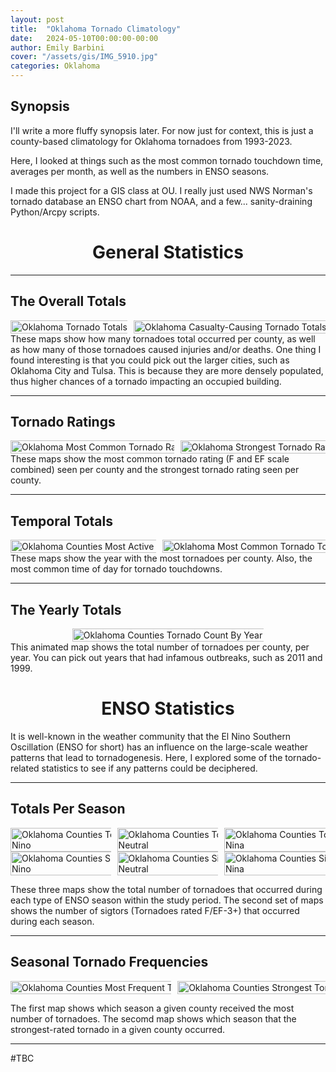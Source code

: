 ```yaml
---
layout: post
title:  "Oklahoma Tornado Climatology"
date:   2024-05-10T00:00:00-00:00
author: Emily Barbini
cover: "/assets/gis/IMG_5910.jpg"
categories: Oklahoma
---
```


<h2>Synopsis</h2>
I'll write a more fluffy synopsis later. For now just for context, this is just a county-based climatology for Oklahoma tornadoes from 1993-2023.

Here, I looked at things such as the most common tornado touchdown time, averages per month, as well as the numbers in ENSO seasons. 

I made this project for a GIS class at OU. I really just used NWS Norman's tornado database an ENSO chart from NOAA, and a few... sanity-draining Python/Arcpy scripts.

<div style="text-align: center;">
	<h1>General Statistics</h1>
</div>

<hr>

<h2>The Overall Totals</h2>
<div style="display: flex; gap: 10px; justify-content: center; align-items: center;">
  <a href="{{ site.baseurl }}/maps/serious/ou2_a.jpg" data-lightbox="tor-map" data-title="Oklahoma Tornado Totals">
    <img 
      src="{{ site.baseurl }}/maps/serious/ou2_a.jpg" 
      alt="Oklahoma Tornado Totals" 
      title="Oklahoma Counties Tornado Totals 1993-2023" 
      style="width: auto; height:220%;">
  </a>
  <a href="{{ site.baseurl }}/maps/serious/ou2_b.jpg" data-lightbox="tor-map" data-title="Oklahoma Casualty-Causing Tornado Totals">
    <img 
      src="{{ site.baseurl }}/maps/serious/ou2_b.jpg" 
      alt="Oklahoma Casualty-Causing Tornado Totals" 
      title="Oklahoma Counties Casualty-Causing Tornado Totals 1993-2023" 
      style="width: auto; height:220%;">
  </a>
</div>
These maps show how many tornadoes total occurred per county, as well as how many of those tornadoes caused injuries and/or deaths. One thing I found interesting is that you could pick out the larger cities, such as Oklahoma City and Tulsa. This is because they are more densely populated, thus higher chances of a tornado impacting an occupied building.

<hr>

<h2>Tornado Ratings</h2>
<div style="display: flex; gap: 10px; justify-content: center; align-items: center;">
  <a href="{{ site.baseurl }}/maps/serious/ou2_e.jpg" data-lightbox="tor-map" data-title="Oklahoma Most Common Tornado Rating">
    <img 
      src="{{ site.baseurl }}/maps/serious/ou2_e.jpg" 
      alt="Oklahoma Most Common Tornado Rating" 
      title="Oklahoma Most Common Tornado Rating 1993-2023" 
      style="width: auto; height:220%;">
  </a>
  <a href="{{ site.baseurl }}/maps/serious/ou2_f.jpg" data-lightbox="tor-map" data-title="Oklahoma Strongest Tornado Rating">
    <img 
      src="{{ site.baseurl }}/maps/serious/ou2_f.jpg" 
      alt="Oklahoma Strongest Tornado Rating" 
      title="Oklahoma Counties Strongest Tornado Rating 1993-2023" 
      style="width: auto; height:220%;">
  </a>
</div>
These maps show the most common tornado rating (F and EF scale combined) seen per county and the strongest tornado rating seen per county.

<hr>

<h2>Temporal Totals</h2>
<div style="display: flex; gap: 10px; justify-content: center; align-items: center;">
  <a href="{{ site.baseurl }}/maps/serious/ou2_c.jpg" data-lightbox="tor-map" data-title="Most Active Tornado Year">
    <img 
      src="{{ site.baseurl }}/maps/serious/ou2_c.jpg" 
      alt="Oklahoma Counties Most Active Tornado Year" 
      title="Oklahoma Counties Most Active Tornado Year 1993-2023" 
      style="width: auto; height:220%;">
  </a>
  <a href="{{ site.baseurl }}/maps/serious/ou2_d.jpg" data-lightbox="tor-map" data-title="Oklahoma Most Common Tornado Touchdown Time">
    <img 
      src="{{ site.baseurl }}/maps/serious/ou2_d.jpg" 
      alt="Oklahoma Most Common Tornado Touchdown Time" 
      title="Oklahoma Most Common Tornado Touchdown Time 1993-2023" 
      style="width: auto; height:220%;">
  </a>
</div>
These maps show the year with the most tornadoes per county. Also, the most common time of day for tornado touchdowns. 

<hr>

<h2>The Yearly Totals</h2>
<div style="display: flex; gap: 10px; justify-content: center; align-items: center;">
  <a href="{{ site.baseurl }}/maps/serious/ou2_g.gif" data-lightbox="tor-map" data-title="Yearly Tornado Counts">
    <img 
      src="{{ site.baseurl }}/maps/serious/ou2_g.gif" 
      alt="Oklahoma Counties Tornado Count By Year" 
      title="Oklahoma Counties Tornado Totals by Year 1993-2023" 
      style="width: auto; height:220%;">
  </a>
</div>
This animated map shows the total number of tornadoes per county, per year. You can pick out years that had infamous outbreaks, such as 2011 and 1999.


<div style="text-align: center;">
	<h1>ENSO Statistics</h1>
</div>
It is well-known in the weather community that the El Nino Southern Oscillation (ENSO for short) has an influence on the large-scale weather patterns that lead to tornadogenesis. Here, I explored some of the tornado-related statistics to see if any patterns could be deciphered.

<hr>

<h2>Totals Per Season</h2>
<div style="display: flex; gap: 10px; justify-content: center; align-items: center;">
  <a href="{{ site.baseurl }}/maps/serious/ou2_h.jpg" data-lightbox="tor-map" data-title="Oklahoma Counties Tornado Totals 1993-2023 El Nino">
    <img 
      src="{{ site.baseurl }}/maps/serious/ou2_h.jpg" 
      alt="Oklahoma Counties Tornado Totals 1993-2023 El Nino" 
      title="Oklahoma Counties Tornado Totals 1993-2023 El Nino" 
      style="width: auto; height:220%;">
  </a>
  <a href="{{ site.baseurl }}/maps/serious/ou2_i.jpg" data-lightbox="tor-map" data-title="Oklahoma Counties Tornado Totals 1993-2023 Neutral">
    <img 
      src="{{ site.baseurl }}/maps/serious/ou2_i.jpg" 
      alt="Oklahoma Counties Tornado Totals 1993-2023 Neutral" 
      title="Oklahoma Counties Tornado Totals 1993-2023 Neutral" 
      style="width: auto; height:220%;">
  </a>
  <a href="{{ site.baseurl }}/maps/serious/ou2_j.jpg" data-lightbox="tor-map" data-title="Oklahoma Counties Tornado Totals 1993-2023 La Nina">
    <img 
      src="{{ site.baseurl }}/maps/serious/ou2_j.jpg" 
      alt="Oklahoma Counties Tornado Totals 1993-2023 La Nina" 
      title="Oklahoma Counties Tornado Totals 1993-2023 La Nina" 
      style="width: auto; height:220%;">
  </a>
</div>


<div style="display: flex; gap: 10px; justify-content: center; align-items: center;">
  <a href="{{ site.baseurl }}/maps/serious/ou2_k.jpg" data-lightbox="tor-map" data-title="Oklahoma Counties Sigtor Totals 1993-2023 El Nino">
    <img 
      src="{{ site.baseurl }}/maps/serious/ou2_k.jpg" 
      alt="Oklahoma Counties Sigtor Totals 1993-2023 El Nino" 
      title="Oklahoma Counties Sigtor Totals 1993-2023 El Nino" 
      style="width: auto; height:220%;">
  </a>
  <a href="{{ site.baseurl }}/maps/serious/ou2_l.jpg" data-lightbox="tor-map" data-title="Oklahoma Counties Sigtor Totals 1993-2023 Neutral">
    <img 
      src="{{ site.baseurl }}/maps/serious/ou2_l.jpg" 
      alt="Oklahoma Counties Sigtor Totals 1993-2023 Neutral" 
      title="Oklahoma Counties Sigtor Totals 1993-2023 Neutral" 
      style="width: auto; height:220%;">
  </a>
  <a href="{{ site.baseurl }}/maps/serious/ou2_m.jpg" data-lightbox="tor-map" data-title="Oklahoma Counties Sigtor Totals 1993-2023 La Nina">
    <img 
      src="{{ site.baseurl }}/maps/serious/ou2_m.jpg" 
      alt="Oklahoma Counties Sigtor Totals 1993-2023 La Nina" 
      title="Oklahoma Counties Sigtor Totals 1993-2023 La Nina" 
      style="width: auto; height:220%;">
  </a>
</div>

These three maps show the total number of tornadoes that occurred during each type of ENSO season within the study period. The second set of maps shows the number of sigtors (Tornadoes rated F/EF-3+) that occurred during each season.

<hr>

<h2>Seasonal Tornado Frequencies</h2>
<div style="display: flex; gap: 10px; justify-content: center; align-items: center;">
  <a href="{{ site.baseurl }}/maps/serious/ou2_n.jpg" data-lightbox="tor-map" data-title="Oklahoma Counties Most Frequent Tornado ENSO Season">
    <img 
      src="{{ site.baseurl }}/maps/serious/ou2_n.jpg" 
      alt="Oklahoma Counties Most Frequent Tornado ENSO Season" 
      title="Oklahoma Counties Most Frequent Tornado ENSO Season" 
      style="width: auto; height:220%;">
  </a>
  <a href="{{ site.baseurl }}/maps/serious/ou2_o.jpg" data-lightbox="tor-map" data-title="Oklahoma Counties Strongest Tornado ENSO Season">
    <img 
      src="{{ site.baseurl }}/maps/serious/ou2_o.jpg" 
      alt="Oklahoma Counties Strongest Tornado ENSO Season" 
      title="Oklahoma Counties Strongest Tornado ENSO Season" 
      style="width: auto; height:220%;">
  </a>
</div>

The first map shows which season a given county received the most number of tornadoes. The secomd map shows which season that the strongest-rated tornado in a given county occurred.

<hr>
 
#TBC